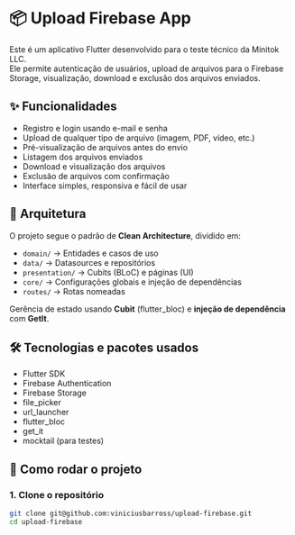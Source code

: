 # 📦 Upload Firebase App

Este é um aplicativo Flutter desenvolvido para o teste técnico da Minitok LLC.  
Ele permite autenticação de usuários, upload de arquivos para o Firebase Storage, visualização, download e exclusão dos arquivos enviados.

## ✨ Funcionalidades

- Registro e login usando e-mail e senha
- Upload de qualquer tipo de arquivo (imagem, PDF, vídeo, etc.)
- Pré-visualização de arquivos antes do envio
- Listagem dos arquivos enviados
- Download e visualização dos arquivos
- Exclusão de arquivos com confirmação
- Interface simples, responsiva e fácil de usar

## 🧠 Arquitetura

O projeto segue o padrão de **Clean Architecture**, dividido em:

- `domain/` → Entidades e casos de uso
- `data/` → Datasources e repositórios
- `presentation/` → Cubits (BLoC) e páginas (UI)
- `core/` → Configurações globais e injeção de dependências
- `routes/` → Rotas nomeadas

Gerência de estado usando **Cubit** (flutter_bloc) e **injeção de dependência** com **GetIt**.

## 🛠 Tecnologias e pacotes usados

- Flutter SDK
- Firebase Authentication
- Firebase Storage
- file_picker
- url_launcher
- flutter_bloc
- get_it
- mocktail (para testes)

## 🚀 Como rodar o projeto

### 1. Clone o repositório

```bash
git clone git@github.com:viniciusbarross/upload-firebase.git
cd upload-firebase
